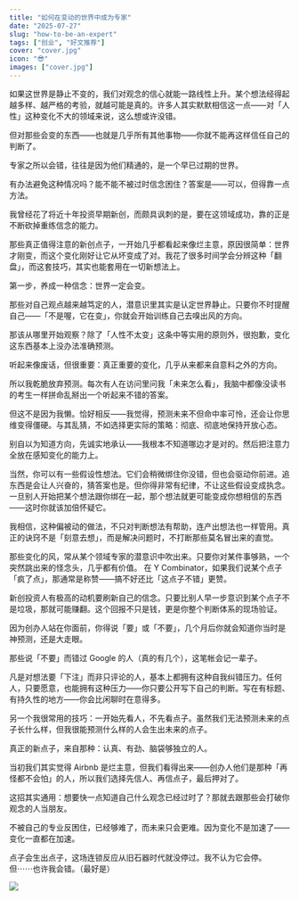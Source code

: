 ```yaml
---
title: "如何在变动的世界中成为专家"
date: "2025-07-27"
slug: "how-to-be-an-expert"
tags: ["创业", "好文推荐"]
cover: "cover.jpg"
icon: "😎"
images: ["cover.jpg"]
---
```

如果这世界是静止不变的，我们对观念的信心就能一路线性上升。某个想法经得起越多样、越严格的考验，就越可能是真的。许多人其实默默相信这一点——对「人性」这种变化不大的领域来说，这么想或许没错。



但对那些会变的东西——也就是几乎所有其他事物——你就不能再这样信任自己的判断了。



专家之所以会错，往往是因为他们精通的，是一个早已过期的世界。



有办法避免这种情况吗？能不能不被过时信念困住？答案是——可以，但得靠一点方法。



我曾经花了将近十年投资早期新创，而颇具讽刺的是，要在这领域成功，靠的正是不断砍掉重练信念的能力。



那些真正值得注意的新创点子，一开始几乎都看起来像烂主意，原因很简单：世界才刚变，而这个变化刚好让它从坏变成了对。我花了很多时间学会分辨这种「翻盘」，而这套技巧，其实也能套用在一切新想法上。



第一步，养成一种信念：世界一定会变。



那些对自己观点越来越笃定的人，潜意识里其实是认定世界静止。只要你不时提醒自己——「不是喔，它在变」，你就会开始训练自己去嗅出风的方向。



那该从哪里开始观察？除了「人性不太变」这条中等实用的原则外，很抱歉，变化这东西基本上没办法准确预测。



听起来像废话，但很重要：真正重要的变化，几乎从来都来自意料之外的方向。



所以我乾脆放弃预测。每次有人在访问里问我「未来怎么看」，我脑中都像没读书的考生一样拼命乱掰出一个听起来不错的答案。



但这不是因为我懒。恰好相反——我觉得，预测未来不但命中率可怜，还会让你思维变得僵硬。与其乱猜，不如选择更实际的策略：彻底、彻底地保持开放心态。



别自以为知道方向，先诚实地承认——我根本不知道哪边才是对的。然后把注意力全放在感知变化的能力上。



当然，你可以有一些假设性想法。它们会稍微绑住你没错，但也会驱动你前进。追东西是会让人兴奋的，猜答案也是。但你得非常有纪律，不让这些假设变成执念。
一旦别人开始把某个想法跟你绑在一起，那个想法就更可能变成你想相信的东西——这时你就该加倍怀疑它。



我相信，这种偏被动的做法，不只对判断想法有帮助，连产出想法也一样管用。真正的诀窍不是「刻意去想」，而是解决问题时，不打断那些莫名冒出来的直觉。



那些变化的风，常从某个领域专家的潜意识中吹出来。只要你对某件事够熟，一个突然跳出来的怪念头，几乎都有价值。
在 Y Combinator，如果我们说某个点子「疯了点」，那通常是称赞——搞不好还比「这点子不错」更赞。



新创投资人有极高的动机要刷新自己的信念。只要比别人早一步意识到某个点子不是垃圾，那就可能赚翻。这个回报不只是钱，更是你整个判断体系的现场验证。



因为创办人站在你面前，你得说「要」或「不要」，几个月后你就会知道你当时是神预测，还是大走眼。



那些说「不要」而错过 Google 的人（真的有几个），这笔帐会记一辈子。



凡是对想法要「下注」而非只评论的人，基本上都拥有这种自我纠错压力。任何人，只要愿意，也能拥有这种压力——你只要公开写下自己的判断。写在有标题、有持久性的地方——你会比闲聊时在意得多。



另一个我很常用的技巧：一开始先看人，不先看点子。虽然我们无法预测未来的点子长什么样，但我很能预测什么样的人会生出未来的点子。



真正的新点子，来自那种：认真、有劲、脑袋够独立的人。



当初我们其实觉得 Airbnb 是烂主意，但我们看得出来——创办人他们是那种「再怪都不会怕」的人，所以我们选择先信人、再信点子，最后押对了。



这招其实通用：想要快一点知道自己什么观念已经过时了？那就去跟那些会打破你观念的人当朋友。



不被自己的专业反困住，已经够难了，而未来只会更难。因为变化不是加速了——变化一直都在加速。



点子会生出点子，这场连锁反应从旧石器时代就没停过。我不认为它会停。
但⋯⋯也许我会错。（最好是）




![](https://prod-files-secure.s3.us-west-2.amazonaws.com/112d0858-5090-4d34-a606-b75eb8d65fd2/46476355-9cf3-4e99-9b7a-3531bc426380/1000202064.png?X-Amz-Algorithm=AWS4-HMAC-SHA256&X-Amz-Content-Sha256=UNSIGNED-PAYLOAD&X-Amz-Credential=ASIAZI2LB466UM35E6DQ%2F20251023%2Fus-west-2%2Fs3%2Faws4_request&X-Amz-Date=20251023T194316Z&X-Amz-Expires=3600&X-Amz-Security-Token=IQoJb3JpZ2luX2VjEJT%2F%2F%2F%2F%2F%2F%2F%2F%2F%2FwEaCXVzLXdlc3QtMiJHMEUCIGviFxoZ4aHXhhOS53VlMLFJyt7AkHzT%2FtQvPRtCikFOAiEAsvLc%2F5CeT%2BfiJw66tIDuXG1QZrBJyD7zifmKCowPORUq%2FwMITRAAGgw2Mzc0MjMxODM4MDUiDHOX3RB4MFp%2FYbZuNircA3RHxW%2Fl7BiTAvaq6jiqRAbjTgyb3n7Q%2BhQGSzS67LmLVlpjYxcsyATmZ5pun2LQnwbypq9EL1YnuaI9T1AEl8kLnewe2SWVgxUMlFmy%2BubBRl9SG20MHZ4Fptg1XMFrr%2FUxCpQ7baSeDNyDX3sFqDGbwpMjjgcimweafw06an0A7fHUZe3A%2FtNb1ysHZCBpKWSYl1TqPbr18c474CJXZPRC4RfrLj9q6eKRuiWN12VOoiS%2F6mapl7aHzX91AohJlwG7TUZAVHtDVZnRqtBbxEMjqW8YSQgfbY0iZyP3KmiKKwuVai00gSoS2IiCm7Svj2UudxVPbF7yfQQzJhjG1ANdqvP7NmWx0gYoG%2Bd9YJUpen3i6QFYn6SyK%2FMWHKcjSfT%2FtgcFboutBsrHAlcMj8u578jXlbWtdiPqYgwccqokC1oxD9CoJYzxC97PbsB5XrqTi4bQIuJd4SuEqmwfMtR4ufa%2B8tfoni6%2FdR6wZW3rWJSMZcQITxSc4gdAqI3boDhzq5jMYUi4o2VXUUK4J%2FG%2BYd7Z6jwXSgCHwQu6nUj%2BoanAm28NTD4gmuiaiOprj%2BN9kNcRSfv5LvKUTUzAV72mNPrQpMGFGQ7wrhxRydxAi5K2cftph326U8GnMJWF6scGOqUBn6NoAoJByGPfdXevleYM0IjH0N5PXTPZzIJHF24Kip%2FFmoavAd8fMKIwQ7hFNCTuFnBdmcorrT%2FRZd9z3RPtRC8Jlb7HgQSUzHkHGlxAhyzSQ24ZYSxuj0stl2S87Z8BLvEo4FptIDVL%2Bb8JhTuQk8sJRLDH%2FbiOPCaM%2FnKgTMhGfxLkZBXeI83Jc84s6FhYaNNRsRp0NJI82WQdRb2rhoZSNH%2B1&X-Amz-Signature=b1f39721287efb23222d10fa5282b1a23bf4ad0d30fc7f5473102227d1212eea&X-Amz-SignedHeaders=host&x-amz-checksum-mode=ENABLED&x-id=GetObject)

